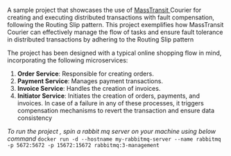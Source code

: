 A sample project that showcases the use of [MassTransit ](https://masstransit.io/)Courier for creating and executing distributed transactions with fault compensation, following the Routing Slip pattern. This project exemplifies how MassTransit Courier can effectively manage the flow of tasks and ensure fault tolerance in distributed transactions by adhering to the Routing Slip pattern


The project has been designed with a typical online shopping flow in mind, incorporating the following microservices:

1. **Order Service**: Responsible for creating orders. 
2. **Payment Service**: Manages payment transactions. 
3. **Invoice Service**: Handles the creation of invoices. 
4. **Initiator Service**: Initiates the creation of orders, payments, and invoices. In case of a failure in any of these processes, it triggers compensation mechanisms to revert the transaction and ensure data consistency

_To run the project , spin a rabbit mq server on your machine using below command_ 
`docker run -d --hostname my-rabbitmq-server --name rabbitmq -p 5672:5672 -p 15672:15672 rabbitmq:3-management`
